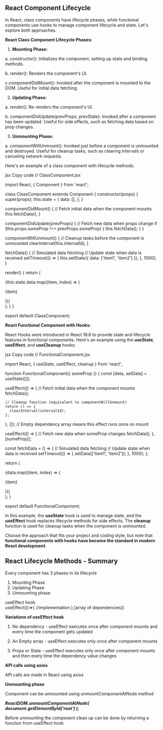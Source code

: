 ## React Component Lifecycle ##

In React, class components have lifecycle phases, while functional components use hooks to manage component lifecycle and state. Let's explore both approaches.

**React Class Component Lifecycle Phases:**

1. **Mounting Phase:**

a. constructor(): Initializes the component, setting up state and binding methods.

b. render(): Renders the component's UI.

c.componentDidMount(): Invoked after the component is mounted to the DOM. Useful for initial data fetching.

2. **Updating Phase:**

a. render(): Re-renders the component's UI.

b. componentDidUpdate(prevProps, prevState): Invoked after a component has been updated. Useful for side effects, such as fetching data based on prop changes.

3. **Unmounting Phase:**

a. componentWillUnmount(): Invoked just before a component is unmounted and destroyed. Useful for cleanup tasks, such as clearing intervals or canceling network requests.

Here's an example of a class component with lifecycle methods:

jsx
Copy code
// ClassComponent.jsx

import React, { Component } from 'react';

class ClassComponent extends Component {
  constructor(props) {
    super(props);
    this.state = {
      data: [],
    };
  }

  componentDidMount() {
    // Fetch initial data when the component mounts
    this.fetchData();
  }

  componentDidUpdate(prevProps) {
    // Fetch new data when props change
    if (this.props.someProp !== prevProps.someProp) {
      this.fetchData();
    }
  }

  componentWillUnmount() {
    // Cleanup tasks before the component is unmounted
    clearInterval(this.intervalId);
  }

  fetchData() {
    // Simulated data fetching
    // Update state when data is received
    setTimeout(() => {
      this.setState({ data: ['item1', 'item2'] });
    }, 1000);
  }

  render() {
    return (
      <div>
        {this.state.data.map((item, index) => (
          <p key={index}>{item}</p>
        ))}
      </div>
    );
  }
}

export default ClassComponent;

**React Functional Component with Hooks:**

React Hooks were introduced in React 16.8 to provide state and lifecycle features in functional components. Here's an example using the **useState**, **useEffect**, and **useCleanup** hooks:

jsx
Copy code
// FunctionalComponent.jsx

import React, { useState, useEffect, cleanup } from 'react';

function FunctionalComponent({ someProp }) {
  const [data, setData] = useState([]);

  useEffect(() => {
    // Fetch initial data when the component mounts
    fetchData();

    // Cleanup function (equivalent to componentWillUnmount)
    return () => {
      clearInterval(intervalId);
    };
  }, []); // Empty dependency array means this effect runs once on mount

  useEffect(() => {
    // Fetch new data when someProp changes
    fetchData();
  }, [someProp]);

  const fetchData = () => {
    // Simulated data fetching
    // Update state when data is received
    setTimeout(() => {
      setData(['item1', 'item2']);
    }, 1000);
  };

  return (
    <div>
      {data.map((item, index) => (
        <p key={index}>{item}</p>
      ))}
    </div>
  );
}

export default FunctionalComponent;

In this example, the **useState** hook is used to manage state, and the **useEffect** hook replaces lifecycle methods for side effects. The **cleanup** function is used for cleanup tasks when the component is unmounted.

Choose the approach that fits your project and coding style, but note that **functional components with hooks have become the standard in modern React development**.

## React Lifecycle Methods - Summary ##

Every component has 3 phases in its lifecycle
1. Mounting Phase
2. Updating Phase
3. Unmounting phase

useEffect hook  
useEffect(()=>{
     //implementation
},[array of dependencies])

**Variations of useEffect hook**

1. No dependency - useEffect executes once after component mounts and every time the component gets updated

2. An Empty array - useEffect executes only once after component mounts

3. Props or State  - useEffect executes only once after component mounts and then every time the dependency value changes

**API calls using axios**

API calls are made in React using axios

**Unmounting phase**

Component can be unmounted using unmountComponentAtNode method​​​​

***ReactDOM.unmountComponentAtNode( document.getElementById('root') );***

Before unmounting the component clean up can be done by returning a function from useEffect hook